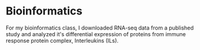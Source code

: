 # Bioinformatics
For my bioinformatics class, I downloaded RNA-seq data from a published study and analyzed it's differential expression of proteins from immune response protein complex, 
Interleukins (ILs). 
